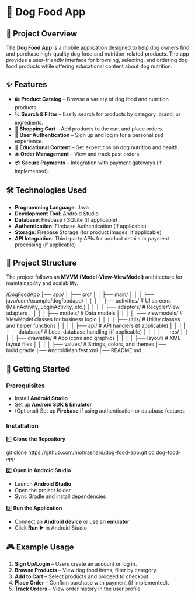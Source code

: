 
# 🐶 Dog Food App

## 📌 Project Overview
The **Dog Food App** is a mobile application designed to help dog owners find and purchase high-quality dog food and nutrition-related products. The app provides a user-friendly interface for browsing, selecting, and ordering dog food products while offering educational content about dog nutrition.

## ✨ Features
- 🛍️ **Product Catalog** – Browse a variety of dog food and nutrition products.
- 🔍 **Search & Filter** – Easily search for products by category, brand, or ingredients.
- 🛒 **Shopping Cart** – Add products to the cart and place orders.
- 👤 **User Authentication** – Sign up and log in for a personalized experience.
- 📖 **Educational Content** – Get expert tips on dog nutrition and health.
- 🛎️ **Order Management** – View and track past orders.
- 💳 **Secure Payments** – Integration with payment gateways (if implemented).

## 🛠️ Technologies Used
- **Programming Language**: Java
- **Development Tool**: Android Studio
- **Database**: Firebase / SQLite (if applicable)
- **Authentication**: Firebase Authentication (if applicable)
- **Storage**: Firebase Storage (for product images, if applicable)
- **API Integration**: Third-party APIs for product details or payment processing (if applicable)

## 📁 Project Structure
The project follows an **MVVM (Model-View-ViewModel)** architecture for maintainability and scalability.


/DogFoodApp
│── app/
│   ├── src/
│   │   ├── main/
│   │   │   ├── java/com/example/dogfoodapp/
│   │   │   │   ├── activities/      # UI screens (MainActivity, LoginActivity, etc.)
│   │   │   │   ├── adapters/        # RecyclerView adapters
│   │   │   │   ├── models/          # Data models
│   │   │   │   ├── viewmodels/      # ViewModel classes for business logic
│   │   │   │   ├── utils/           # Utility classes and helper functions
│   │   │   │   ├── api/             # API handlers (if applicable)
│   │   │   │   ├── database/        # Local database handling (if applicable)
│   │   │   ├── res/
│   │   │   │   ├── drawable/        # App icons and graphics
│   │   │   │   ├── layout/          # XML layout files
│   │   │   │   ├── values/          # Strings, colors, and themes
│── build.gradle
│── AndroidManifest.xml
│── README.md


## 🚀 Getting Started

### Prerequisites
- Install **Android Studio**
- Set up **Android SDK & Emulator**
- (Optional) Set up **Firebase** if using authentication or database features

### Installation

1️⃣ **Clone the Repository**

git clone https://github.com/mohrashard/dog-food-app.git
cd dog-food-app


2️⃣ **Open in Android Studio**  
- Launch **Android Studio**  
- Open the project folder  
- Sync Gradle and install dependencies  

3️⃣ **Run the Application**  
- Connect an **Android device** or use an **emulator**  
- Click **Run ▶** in Android Studio  

## 🎮 Example Usage
1. **Sign Up/Login** – Users create an account or log in.
2. **Browse Products** – View dog food items, filter by category.
3. **Add to Cart** – Select products and proceed to checkout.
4. **Place Order** – Confirm purchase with payment (if implemented).
5. **Track Orders** – View order history in the user profile.


